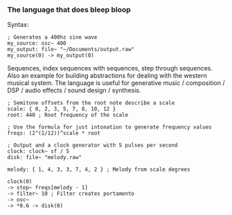 
### The language that does bleep bloop

Syntax:
```
; Generates a 400hz sine wave
my_source: osc~ 400
my_output: file~ "~/Documents/output.raw"
my_source(0) -> my_output(0)
```

Sequences, index sequences with sequences, step through sequences.
Also an example for building abstractions for dealing with the western musical system.
The language is useful for generative music / composition / DSP / audio effects / sound design / synthesis.
```
; Semitone offsets from the root note describe a scale
scale: { 0, 2, 3, 5, 7, 8, 10, 12 }
root: 440 ; Root frequency of the scale

; Use the formula for just intonation to generate frequency values
freqs: (2^(1/12))^scale * root

; Output and a clock generator with 5 pulses per second
clock: clock~ sf / 5
disk: file~ "melody.raw"

melody: { 1, 4, 3, 3, 7, 4, 2 } ; Melody from scale degrees

clock(0)
-> step~ freqs[melody - 1]
-> filter~ 10 ; Filter creates portamento
-> osc~
-> *0.6 -> disk(0)
```
